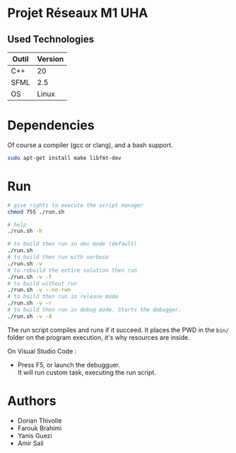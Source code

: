 # Projet Réseaux M1 UHA

## Used Technologies

Outil | Version
------|--------
C++   | 20
SFML  | 2.5
OS    | Linux

# Dependencies

Of course a compiler (gcc or clang), and a bash support.

```sh
sudo apt-get install make libfmt-dev
```


# Run

```sh
# give rights to execute the script manager
chmod 755 ./run.sh

# help
./run.sh -h

# to build then run in dev mode (default)
./run.sh
# to build then run with verbose
./run.sh -v
# to rebuild the entire solution then run
./run.sh -v -f
# to build without run
./run.sh -v --no-run
# to build then run in release mode
./run.sh -v -r
# to build then run in debug mode. Starts the debugger.
./run.sh -v -d
```

The run script compiles and runs if it succeed. It places the PWD in the `bin/` folder on the program execution, it's why resources are inside.

On Visual Studio Code :
- Press F5, or launch the debugguer.<br>It will run custom task, executing the run script.

# Authors

- Dorian Thivolle
- Farouk Brahimi
- Yanis Guezi
- Amir Sali